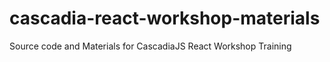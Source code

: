 # cascadia-react-workshop-materials
Source code and Materials for CascadiaJS React Workshop Training
